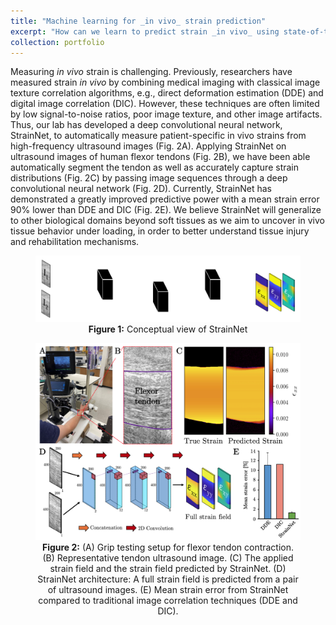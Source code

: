 ```yaml
---
title: "Machine learning for _in vivo_ strain prediction"
excerpt: "How can we learn to predict strain _in vivo_ using state-of-the-art machine learning techniques in combination with medical imaging? <br/><img src='/images/StrainNet.gif' alt='StrainNet' width='600'/>"
collection: portfolio
---
```


Measuring _in vivo_ strain is challenging. Previously, researchers have measured strain _in vivo_ by combining medical imaging with classical image texture correlation algorithms, e.g., direct deformation estimation (DDE) and digital image correlation (DIC). However, these techniques are often limited by low signal-to-noise ratios, poor image texture, and other image artifacts. Thus, our lab has developed a deep convolutional neural network, StrainNet, to automatically measure patient-specific in vivo strains from high-frequency ultrasound images (Fig. 2A). Applying StrainNet on ultrasound images of human flexor tendons (Fig. 2B), we have been able automatically segment the tendon as well as accurately capture strain distributions (Fig. 2C) by passing image sequences through a deep convolutional neural network (Fig. 2D). Currently, StrainNet has demonstrated a greatly improved predictive power with a mean strain error 90% lower than DDE and DIC (Fig. 2E). We believe StrainNet will generalize to other biological domains beyond soft tissues as we aim to uncover in vivo tissue behavior under loading, in order to better understand tissue injury and rehabilitation mechanisms.

<figure><img src="/images/StrainNet.gif" alt="StrainNet_gif"><figcaption align = "center"><b>Figure 1:</b> Conceptual view of StrainNet</figcaption></figure>

<figure><img src="/images/StrainNet.png" alt="StrainNet"><figcaption align = "center"><b>Figure 2:</b> (A) Grip testing setup for flexor tendon contraction. (B) Representative tendon ultrasound image. (C) The applied strain field and the strain field predicted by StrainNet. (D) StrainNet architecture: A full strain field is predicted from a pair of ultrasound images. (E) Mean strain error from StrainNet compared to traditional image correlation techniques (DDE and DIC).</figcaption></figure>

